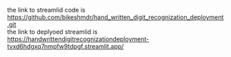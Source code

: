 the link to streamlid code is https://github.com/bikeshmdr/hand_written_digit_recognization_deployment.git<br>
the link to deplyoed streamlid is https://handwrittendigitrecognizationdeployment-tvxd6hdgxq7nmpfw9tdpgf.streamlit.app/